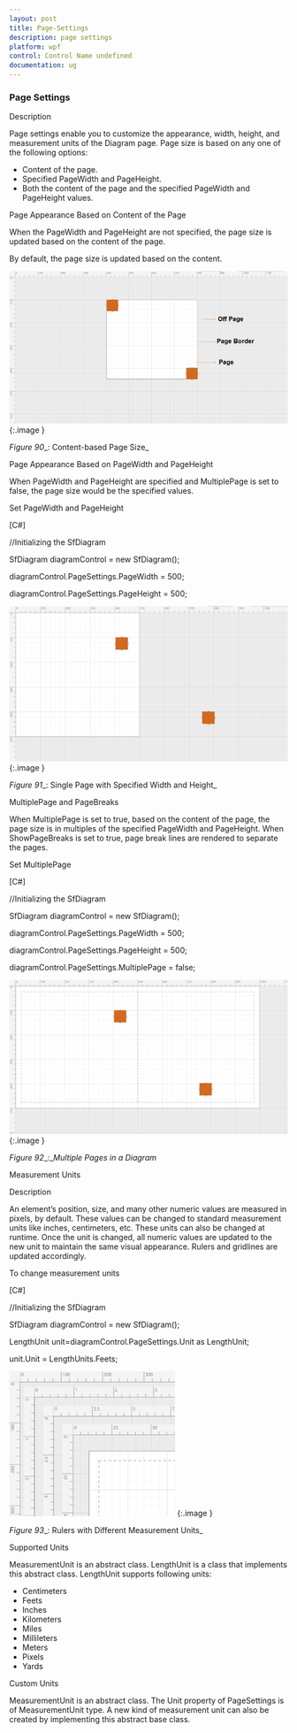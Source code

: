 ```yaml
---
layout: post
title: Page-Settings
description: page settings
platform: wpf
control: Control Name undefined
documentation: ug
---
```


### Page Settings

Description

Page settings enable you to customize the appearance, width, height, and measurement units of the Diagram page. Page size is based on any one of the following options:

* Content of the page.
* Specified PageWidth and PageHeight.
* Both the content of the page and the specified PageWidth and PageHeight values.





Page Appearance Based on Content of the Page

When the PageWidth and PageHeight are not specified, the page size is updated based on the content of the page.



By default, the page size is updated based on the content.



![](Page-Settings_images/Page-Settings_img1.png)
{:.image }


_Figure_ _90__: Content-based Page Size_



Page Appearance Based on PageWidth and PageHeight

When PageWidth and PageHeight are specified and MultiplePage is set to false, the page size would be the specified values.



Set PageWidth and PageHeight



[C#]

//Initializing the SfDiagram

SfDiagram diagramControl = new SfDiagram();

diagramControl.PageSettings.PageWidth = 500;

diagramControl.PageSettings.PageHeight = 500;









![](Page-Settings_images/Page-Settings_img2.png)
{:.image }




_Figure_ _91__: Single Page with Specified Width and Height_



MultiplePage and PageBreaks

When MultiplePage is set to true, based on the content of the page, the page size is in multiples of the specified PageWidth and PageHeight. When ShowPageBreaks is set to true, page break lines are rendered to separate the pages.



Set MultiplePage

[C#]

//Initializing the SfDiagram

SfDiagram diagramControl = new SfDiagram();

diagramControl.PageSettings.PageWidth = 500;

diagramControl.PageSettings.PageHeight = 500;

diagramControl.PageSettings.MultiplePage = false;







![](Page-Settings_images/Page-Settings_img3.png)
{:.image }




_Figure_ _92__:__Multiple Pages in a Diagram_



Measurement Units

Description

An element’s position, size, and many other numeric values are measured in pixels, by default. These values can be changed to standard measurement units like inches, centimeters, etc. These units can also be changed at runtime. Once the unit is changed, all numeric values are updated to the new unit to maintain the same visual appearance. Rulers and gridlines are updated accordingly.



To change measurement units

[C#]

//Initializing the SfDiagram

SfDiagram diagramControl = new SfDiagram();

LengthUnit unit=diagramControl.PageSettings.Unit as LengthUnit;

unit.Unit = LengthUnits.Feets;







![C:/Users/Admin/Desktop/Whats New/Rulers and Units.png](Page-Settings_images/Page-Settings_img4.png)
{:.image }


_Figure_ _93__: Rulers with Different Measurement Units_

Supported Units

MeasurementUnit is an abstract class. LengthUnit is a class that implements this abstract class. LengthUnit supports following units:



* Centimeters
* Feets
* Inches
* Kilometers
* Miles
* Millileters
* Meters
* Pixels
* Yards



Custom Units

MeasurementUnit is an abstract class. The Unit property of PageSettings is of MeasurementUnit type. A new kind of measurement unit can also be created by implementing this abstract base class.

